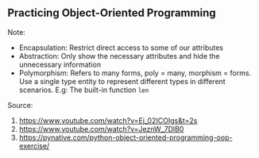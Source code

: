 ## Practicing Object-Oriented Programming

Note:
- Encapsulation: Restrict direct access to some of our attributes
- Abstraction: Only show the necessary attributes and hide the unnecessary information
- Polymorphism: Refers to many forms, poly = many, morphism = forms. Use a single type entity to represent different types in different scenarios. E.g: The built-in function `len`

Source:
1. https://www.youtube.com/watch?v=Ej_02ICOIgs&t=2s
2. https://www.youtube.com/watch?v=JeznW_7DlB0
3. https://pynative.com/python-object-oriented-programming-oop-exercise/
